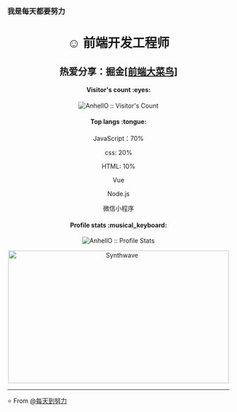 
### 我是每天都要努力

  <h1 align='center'> ☺ 前端开发工程师</h1>
  <h2 align="center">热爱分享：掘金<a href='https://juejin.cn/user/465848663549149'>[前端大菜鸟]</a></h2>
  <h4 align="center">Visitor's count :eyes:</h4>

<p align="center"><img src="https://profile-counter.glitch.me/{AnhellO}/count.svg" alt="AnhellO :: Visitor's Count" /></p>

<h4 align="center">Top langs :tongue:</h4>

<p align="center">
<p align="center">JavaScript：70%</p>
<p align="center">css: 20%</p>
<p align="center">HTML: 10%</p>
<p align="center">Vue</p>
<p align="center">Node.js</p>
<p align="center">微信小程序</p>
</p>

<h4 align="center">Profile stats :musical_keyboard:</h4>

<p align="center"><img src="https://github-readme-stats.vercel.app/api?username=AnhellO&show_icons=true&theme=synthwave" alt="AnhellO :: Profile Stats" /></p>

<p align="center"><img src="https://thumbs.gfycat.com/GoodnaturedFondGaur-size_restricted.gif" alt="Synthwave" height="300" width="500"></p>


---

⭐️ From [@每天到努力](https://github.com/caojishuai520520/caojishuai520520)
